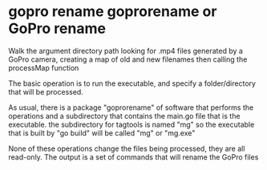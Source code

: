 # gopro rename goprorename or GoPro rename

Walk the argument directory path looking for .mp4 files generated
by a GoPro camera, creating a map of old and new filenames
then calling the processMap function


The basic operation is to run the executable, and specify a folder/directory that will be processed.
 
As usual, there is a package "goprorename" of software that performs the operations
 and a subdirectory that contains the main.go file that is the executable.
 the subdirectory for tagtools is named "mg" so the executable that is built
 by "go build" will be called "mg" or "mg.exe"


None of these operations change the files being processed, they are all read-only.
The output is a set of commands that will rename the GoPro files

